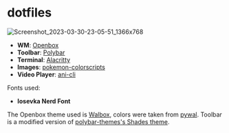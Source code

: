 # dotfiles
![Screenshot_2023-03-30-23-05-51_1366x768](https://user-images.githubusercontent.com/127806743/229304262-0048024b-a355-4ce2-98ad-48041c29a028.png)
- **WM**: [Openbox](https://github.com/danakj/openbox)
- **Toolbar**: [Polybar](https://github.com/polybar/polybar)
- **Terminal**: [Alacritty](https://github.com/alacritty/alacritty)
- **Images**: [pokemon-colorscripts](https://github.com/Findarato/pokemon-colorscripts)
- **Video Player**: [ani-cli](https://github.com/pystardust/ani-cli)

Fonts used:
- **Iosevka Nerd Font**

The Openbox theme used is [Walbox](https://github.com/edisile/walbox), colors were taken from [pywal](https://github.com/dylanaraps/pywal). Toolbar is a modified version of [polybar-themes's Shades theme](https://github.com/adi1090x/polybar-themes).
